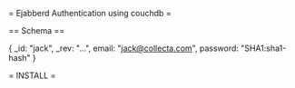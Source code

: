 = Ejabberd Authentication using couchdb =

== Schema ==

{
  _id: "jack",
  _rev: "...",
  email: "jack@collecta.com",
  password: "SHA1:sha1-hash"
}

= INSTALL =



